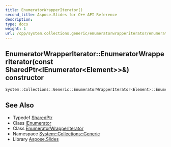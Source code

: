 ```yaml
---
title: EnumeratorWrapperIterator()
second_title: Aspose.Slides for C++ API Reference
description: 
type: docs
weight: 1
url: /cpp/system.collections.generic/enumeratorwrapperiterator/enumeratorwrapperiterator/
---
```

## EnumeratorWrapperIterator::EnumeratorWrapperIterator(const SharedPtr\<IEnumerator\<Element\>\>\&) constructor




```cpp
System::Collections::Generic::EnumeratorWrapperIterator<Element>::EnumeratorWrapperIterator(const SharedPtr<IEnumerator<Element>> &enumerator)
```

## See Also

* Typedef [SharedPtr](../../system/sharedptr/)
* Class [IEnumerator](../ienumerator/)
* Class [EnumeratorWrapperIterator](./)
* Namespace [System::Collections::Generic](../)
* Library [Aspose.Slides](../../)